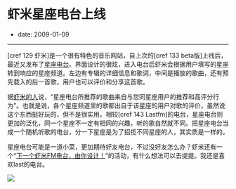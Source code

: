 # 虾米星座电台上线

- date: 2009-01-09

--------------------------


[cref 129 虾米]是一个很有特色的音乐网站，自上次的[cref 133 beta版]上线后，最近又发布了[星座电台](http://www.xiami.com/fm/astro)。界面设计的很炫，进入电台后虾米会根据用户填写的星座转到响应的星座频道。左边有专辑的详细信息和歌词，中间是播放的歌曲，还有预先载入的后一首歌，用户也可以评价和分享这首歌。

据[虾米的人](http://www.xiami.com/group/thread-detail/tid/4208)说，“星座电台所推荐的歌曲来自与您同星座用户的推荐和高评分行为”。也就是说，各个星座频道里的歌都出自于该星座的用户对歌的评价，虽然说这个东西挺好玩的，但不是很实用。相较[cref 143 Lastfm]的电台，星座电台则更加的泛化，同一个星座不一定有相同的兴趣，听的歌自然就不同。把星座电台当成一个随机听歌的电台，分一下星座是为了招揽不同星座的人，其实质是一样的。

星座电台可能是一道小菜，更加期待好友电台，不过没好友怎么办？虾米还有一个“[下一个虾米FM电台，由你设计！](http://www.xiami.com/group/thread-detail/tid/4209)”的活动，有什么想法可以去提提。我还是喜欢last的电台。

[![](http://1.bp.blogspot.com/_ixQDXDmMsfA/SWcIFgtFAuI/AAAAAAAAASM/UogELV--Liw/s400/Screenshot1.png)](http://1.bp.blogspot.com/_ixQDXDmMsfA/SWcIFgtFAuI/AAAAAAAAASM/UogELV--Liw/s1600-h/Screenshot1.png)
